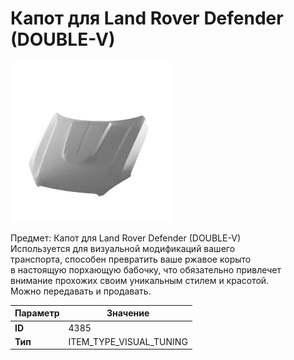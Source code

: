 # Капот для Land Rover Defender (DOUBLE-V)

![Item Image](../img/4385.webp?raw=true)

Предмет: Капот для Land Rover Defender (DOUBLE-V)<br>Используется для визуальной модификаций вашего<br>транспорта, способен превратить ваше ржавое корыто<br>в настоящую порхающую бабочку, что обязательно привлечет<br>внимание прохожих своим уникальным стилем и красотой.<br>Можно передавать и продавать.


| Параметр | Значение |
|----------|----------|
| **ID** | 4385 |
| **Тип** | ITEM_TYPE_VISUAL_TUNING |

